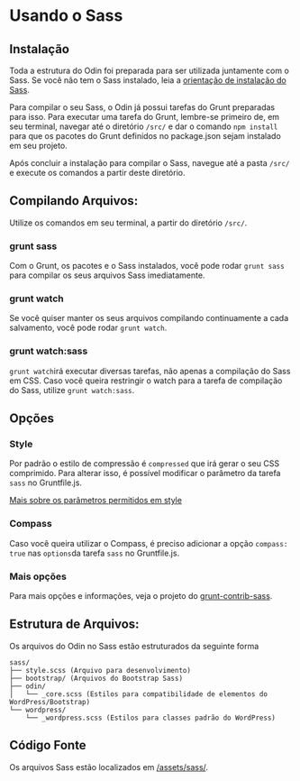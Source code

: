 # Usando o Sass

## Instalação

Toda a estrutura do Odin foi preparada para ser utilizada juntamente com o Sass.
Se você não tem o Sass instalado, leia a [orientação de instalação do Sass](http://sass-lang.com/install).

Para compilar o seu Sass, o Odin já possui tarefas do Grunt preparadas para isso. Para executar uma tarefa do Grunt, lembre-se primeiro de, em seu terminal, navegar até o diretório `/src/` e dar o comando `npm install` para que os pacotes do Grunt definidos no package.json sejam instalado em seu projeto.

Após concluir a instalação para compilar o Sass, navegue até a pasta `/src/` e execute os comandos a partir deste diretório.

## Compilando Arquivos:

Utilize os comandos em seu terminal, a partir do diretório `/src/`.

### grunt sass

Com o Grunt, os pacotes e o Sass instalados, você pode rodar `grunt sass` para compilar os seus arquivos Sass imediatamente.

### grunt watch

Se você quiser manter os seus arquivos compilando continuamente a cada salvamento, você pode rodar `grunt watch`.

### grunt watch:sass

`grunt watch`irá executar diversas tarefas, não apenas a compilação do Sass em CSS. Caso você queira restringir o watch para a tarefa de compilação do Sass, utilize `grunt watch:sass`.

## Opções

### Style

Por padrão o estilo de compressão é `compressed` que irá gerar o seu CSS comprimido. Para alterar isso, é possível modificar o parâmetro da tarefa `sass` no Gruntfile.js.

[Mais sobre os parâmetros permitidos em style](https://github.com/gruntjs/grunt-contrib-sass#style)

### Compass

Caso você queira utilizar o Compass, é preciso adicionar a opção `compass: true` nas `options`da tarefa `sass` no Gruntfile.js.

### Mais opções

Para mais opções e informações, veja o projeto do [grunt-contrib-sass](https://github.com/gruntjs/grunt-contrib-sass).

## Estrutura de Arquivos:

Os arquivos do Odin no Sass estão estruturados da seguinte forma

```
sass/
├── style.scss (Arquivo para desenvolvimento)
├── bootstrap/ (Arquivos do Bootstrap Sass)
├── odin/
│   └── _core.scss (Estilos para compatibilidade de elementos do WordPress/Bootstrap)
└── wordpress/
    └── _wordpress.scss (Estilos para classes padrão do WordPress)
```

## Código Fonte

Os arquivos Sass estão localizados em [/assets/sass/](https://github.com/wpbrasil/odin/tree/master/assets/sass).
